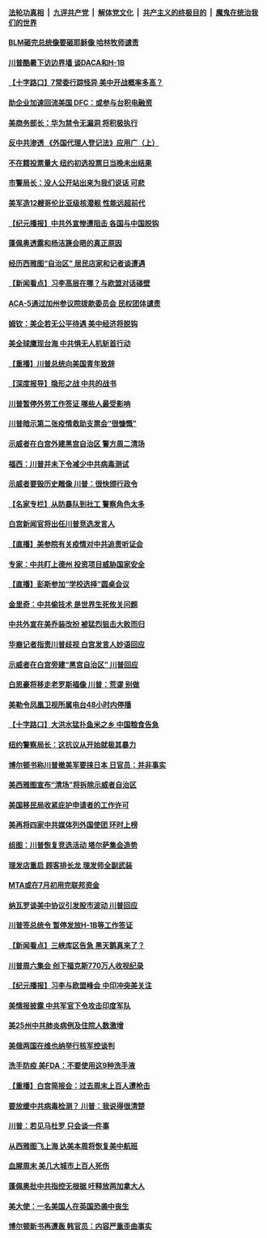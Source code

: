 ####  [法轮功真相](../../../../basic/blob/master/README.md?t=06242302) &nbsp;|&nbsp; [九评共产党](../../../../9ping.md/blob/master/README.md?t=06242302) &nbsp;|&nbsp; [解体党文化](../../../../jtdwh.md/blob/master/README.md?t=06242302)  &nbsp;|&nbsp; [共产主义的终极目的](../../../../gczydzjmd.md/blob/master/README.md?t=06242302) &nbsp;|&nbsp; [魔鬼在统治我们的世界](../../../../mgztzwmdsj.md/blob/master/README.md?t=06242302) 

#### [BLM砸完总统像要砸耶稣像 哈林牧师谴责](../pages/nsc412/n12208413.md?t=06242302) 

#### [川普酷暑下访边界墙 谈DACA和H-1B](../pages/nsc412/n12209551.md?t=06242302) 

#### [【十字路口】7常委行踪怪异 美中开战概率多高？](../pages/nsc412/n12208020.md?t=06242302) 

#### [助企业加速回流美国 DFC：或参与台积电融资](../pages/nsc412/n12209064.md?t=06242302) 

#### [美商务部长：华为禁令无漏洞 将积极执行](../pages/nsc412/n12208757.md?t=06242302) 

#### [反中共渗透 《外国代理人登记法》应用广（上）](../pages/nsc412/n12208404.md?t=06242302) 

#### [不在籍投票量大  纽约初选投票日当晚未出结果](../pages/nsc412/n12208496.md?t=06242302) 

#### [市警局长：没人公开站出来为我们说话 可悲](../pages/nsc412/n12208418.md?t=06242302) 

#### [美军造12艘哥伦比亚级核潜舰 性能远超前代](../pages/nsc412/n12208324.md?t=06242302) 

#### [【纪元播报】中共外宣惨遭阻击 各国与中国脱钩](../pages/nsc412/n12207943.md?t=06242302) 

#### [蓬佩奥透露和杨洁篪会晤的真正原因](../pages/nsc412/n12208086.md?t=06242302) 

#### [经历西雅图“自治区” 居民店家和记者谈遭遇](../pages/nsc412/n12208062.md?t=06242302) 

#### [【新闻看点】习李高层在哪？与欧盟对话碰壁](../pages/nsc412/n12207971.md?t=06242302) 

#### [ACA-5通过加州参议院拨款委员会 民权团体谴责](../pages/nsc412/n12207987.md?t=06242302) 

#### [姆钦：美企若无公平待遇 美中经济将脱钩](../pages/nsc412/n12207735.md?t=06242302) 

#### [美全球鹰现台海 中共惧无人机斩首行动](../pages/nsc412/n12207763.md?t=06242302) 

#### [【重播】川普总统向美国青年致辞](../pages/nsc412/n12207619.md?t=06242302) 

#### [【深度报导】隐形之战 中共的战书](../pages/nsc412/n12200980.md?t=06242302) 

#### [川普暂停外劳工作签证 哪些人最受影响](../pages/nsc412/n12207785.md?t=06242302) 

#### [川普暗示第二张疫情救助支票会“很慷慨”](../pages/nsc412/n12207767.md?t=06242302) 

#### [示威者在白宫外建黑宫自治区 警方周二清场](../pages/nsc412/n12207719.md?t=06242302) 

#### [福西：川普并未下令减少中共病毒测试](../pages/nsc412/n12207515.md?t=06242302) 

#### [示威者要毁历史雕像 川普：很快颁行政令](../pages/nsc412/n12207491.md?t=06242302) 

#### [【名家专栏】从防暴队到社工 警察角色太多](../pages/nsc412/n12206746.md?t=06242302) 

#### [白宫新闻官将出任川普竞选发言人](../pages/nsc412/n12207502.md?t=06242302) 

#### [【直播】美参院有关疫情对中共追责听证会](../pages/nsc412/n12207370.md?t=06242302) 

#### [专家：中共盯上德州 投资项目威胁国家安全](../pages/nsc412/n12207441.md?t=06242302) 

#### [【直播】彭斯参加“学校选择”圆桌会议](../pages/nsc412/n12207136.md?t=06242302) 

#### [金里奇：中共偷技术 是世界生死攸关问题](../pages/nsc412/n12207082.md?t=06242302) 

#### [中共外宣在美乔装改扮 被猛烈狙击大败而归](../pages/nsc412/n12207048.md?t=06242302) 

#### [华裔记者指责川普歧视 白宫发言人妙语回应](../pages/nsc412/n12206915.md?t=06242302) 

#### [示威者在白宫旁建“黑宫自治区” 川普回应](../pages/nsc412/n12206641.md?t=06242302) 

#### [白思豪将移走老罗斯福像 川普：荒谬 别做](../pages/nsc412/n12205759.md?t=06242302) 

#### [美勒令凤凰卫视所属电台48小时内停播](../pages/nsc412/n12205664.md?t=06242302) 

#### [【十字路口】大洪水猛扑鱼米之乡 中国粮食告急](../pages/nsc412/n12205567.md?t=06242302) 

#### [纽约警察局长：这抗议从开始就极其暴力](../pages/nsc412/n12205750.md?t=06242302) 

#### [博尔顿书称川普撤美军要挟日本 日官员：并非事实](../pages/nsc412/n12206543.md?t=06242302) 

#### [美西雅图宣布“清场”将拆除示威者自治区](../pages/nsc412/n12206432.md?t=06242302) 

#### [美国移民局收紧庇护申请者的工作许可](../pages/nsc412/n12206240.md?t=06242302) 

#### [美再将四家中共媒体列外国使团 环时上榜](../pages/nsc412/n12205059.md?t=06242302) 

#### [组图：川普恢复竞选活动 塔尔萨集会造势](../pages/nsc412/n12204200.md?t=06242302) 

#### [理发店重启 顾客排长龙 理发师全副武装](../pages/nsc412/n12205742.md?t=06242302) 

#### [MTA或在7月初用完联邦资金](../pages/nsc412/n12205756.md?t=06242302) 

#### [纳瓦罗谈美中协议引发股市波动 川普回应](../pages/nsc412/n12205543.md?t=06242302) 

#### [川普签总统令 暂停发放H-1B等工作签证](../pages/nsc412/n12205286.md?t=06242302) 

#### [【新闻看点】三峡库区告急 黑天鹅真来了？](../pages/nsc412/n12205008.md?t=06242302) 

#### [川普周六集会 创下福克斯770万人收视纪录](../pages/nsc412/n12205358.md?t=06242302) 

#### [【纪元播报】习李与欧盟峰会 中印冲突美关注](../pages/nsc412/n12205264.md?t=06242302) 

#### [美情报披露 中共军官下令攻击印度军队](../pages/nsc412/n12205206.md?t=06242302) 

#### [美25州中共肺炎病例及住院人数激增](../pages/nsc412/n12204895.md?t=06242302) 

#### [美俄两国在维也纳举行核军控谈判](../pages/nsc412/n12205020.md?t=06242302) 

#### [洗手防疫 美FDA：不要使用这9种洗手液](../pages/nsc412/n12204896.md?t=06242302) 

#### [【重播】白宫简报会：过去周末上百人遭枪击](../pages/nsc412/n12204458.md?t=06242302) 

#### [要放缓中共病毒检测？ 川普：我说得很清楚](../pages/nsc412/n12204784.md?t=06242302) 

#### [川普：若见马杜罗 只会谈一件事](../pages/nsc412/n12204747.md?t=06242302) 

#### [从西雅图飞上海 达美本周将恢复美中航班](../pages/nsc412/n12204640.md?t=06242302) 

#### [血腥周末 美几大城市上百人死伤](../pages/nsc412/n12204490.md?t=06242302) 

#### [蓬佩奥批中共指控无根据 吁释放两加拿大人](../pages/nsc412/n12204564.md?t=06242302) 

#### [美大使：一名美国人在英国恐袭中丧生](../pages/nsc412/n12204415.md?t=06242302) 

#### [博尔顿新书再遭轰 韩官员：内容严重歪曲事实](../pages/nsc412/n12204194.md?t=06242302) 

